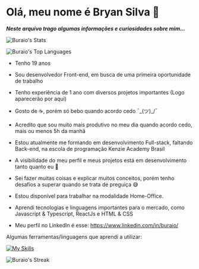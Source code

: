 
# Olá, meu nome é Bryan Silva 👋

***Neste arquivo trago algumas informações e curiosidades sobre mim...***

![Buraio's Stats](https://github-readme-stats.vercel.app/api?username=Buraio&theme=transparent&hide_border=true&show_icons=true&count_private=true)

![Buraio's Top Languages](https://github-readme-stats.vercel.app/api/top-langs/?username=Buraio&theme=transparent&hide_border=true&show_icons=true&layout=compact)

* Tenho 19 anos

* Sou desenvolvedor Front-end, em busca de uma primeira oportunidade de trabalho

* Tenho experiência de 1 ano com diversos projetos importantes (Logo aparecerão por aqui)

* Gosto de ☕, porém só bebo quando acordo cedo  ¯\_(ツ)_/¯

* Acredito que sou muito mais produtivo no meu dia quando acordo cedo, mais ou menos 5h da manhã

* Estou atualmente me formando em desenvolvimento Full-stack, faltando Back-end, na escola de programação Kenzie Academy Brasil

* A visibilidade do meu perfil e meus projetos está em desenvolvimento tanto quanto eu 🙂

* Sei fazer muitas coisas e explicar muitos conceitos, porém tenho desafios a superar quando se trata de preguiça 😅

* Estou disponível para trabalhar na modalidade Home-Office.

* Aprendi tecnologias e linguagens importantes para o mercado, como Javascript & Typescript, ReactJs e HTML & CSS

* Meu perfil no LinkedIn é esse: https://www.linkedin.com/in/buraio/

Algumas ferramentas/linguagens que aprendi a utilizar:

[![My Skills](https://skillicons.dev/icons?i=js,html,css,figma,ts,react,vercel,git,github,express,nodejs,styledcomponents,postgres,vscode,vite)](https://skillicons.dev)


![Buraio's Streak](https://github-readme-streak-stats.herokuapp.com/?user=Buraio&theme=transparent&hide_border=true)
